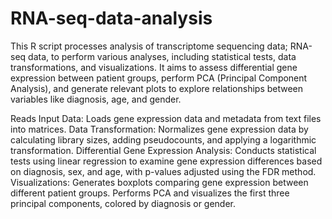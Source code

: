 # RNA-seq-data-analysis
This R script processes analysis of transcriptome sequencing data; RNA-seq data, to perform various analyses, including statistical tests, data transformations, and visualizations. It aims to assess differential gene expression between patient groups, perform PCA (Principal Component Analysis), and generate relevant plots to explore relationships between variables like diagnosis, age, and gender.


Reads Input Data: Loads gene expression data and metadata from text files into matrices.
Data Transformation: Normalizes gene expression data by calculating library sizes, adding pseudocounts, and applying a logarithmic transformation.
Differential Gene Expression Analysis: Conducts statistical tests using linear regression to examine gene expression differences based on diagnosis, sex, and age, with p-values adjusted using the FDR method.
Visualizations:
Generates boxplots comparing gene expression between different patient groups.
Performs PCA and visualizes the first three principal components, colored by diagnosis or gender.
